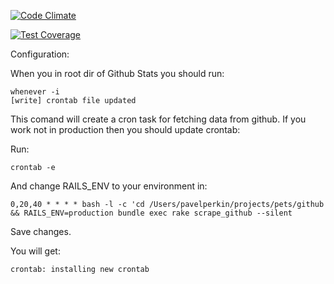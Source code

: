[![Code Climate](https://codeclimate.com/github/pavelperkin/github_stats/badges/gpa.svg)](https://codeclimate.com/github/pavelperkin/github_stats)

[![Test Coverage](https://codeclimate.com/github/pavelperkin/github_stats/badges/coverage.svg)](https://codeclimate.com/github/pavelperkin/github_stats)

Configuration:

When you in root dir of Github Stats you should run: 
```
whenever -i
[write] crontab file updated
```

This comand will create a cron task for fetching data from github.
If you work not in production then you should update crontab:

Run:
```
crontab -e
```

And change RAILS_ENV to your environment in:
```
0,20,40 * * * * bash -l -c 'cd /Users/pavelperkin/projects/pets/github && RAILS_ENV=production bundle exec rake scrape_github --silent
```

Save changes.

You will get:
```
crontab: installing new crontab
```
